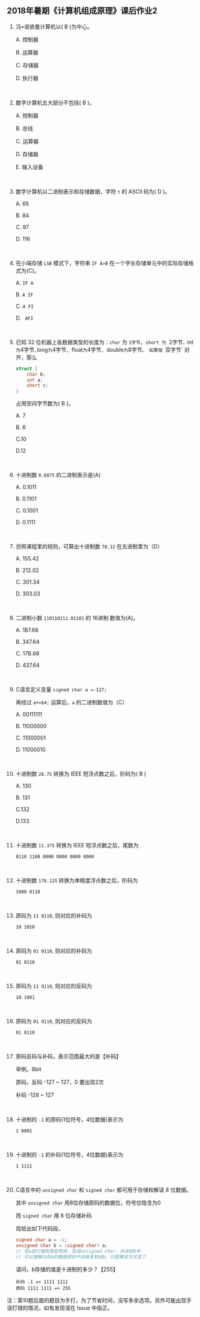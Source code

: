 ##	2018年暑期《计算机组成原理》课后作业2

1.	冯•诺依曼计算机以( B )为中心。

	A. 控制器
	
	B. 运算器

	C. 存储器

	D. 执行器

	<br>

2.	数字计算机五大部分不包括( B )。

	A.	控制器

	B.	总线

	C.	运算器

	D.	存储器

	E.	输入设备

	<br>

3.	数字计算机以二进制表示和存储数据，字符 `t` 的 ASCII 码为( D )。

	A. 65

	B. 84

	C. 97

	D. 116

	<br>

4.	在小端存储 `LSB` 模式下，字符串 `IF A>B` 在一个字长存储单元中的实际存储格式为(C)。

	A. `IF A`

	B. `A IF`

	C. `A FI`

	D. ` AFI`

	<br>

5.	已知 32 位机器上各数据类型的长度为：`char` 为 `1字节`，`short 为 `2字节` ， `int` 为 `4字节` , `long` 为 `4字节`, `float` 为 `4字节`, `double` 为 `8字节`。 如果按 `双字节` 对齐，那么

	```c
	struct {
		char b;
		int a;
		short c;
	}
	```

	占用空间字节数为( B )。

	A. 7

	B. 8

	C.10

	D.12

	<br>

6.	十进制数 `0.6875` 的二进制表示是(A)

	A. 0.1011

	B. 0.1101

	C. 0.1001

	D. 0.1111

	<br>

7.	仿照课程里的规则，可算出十进制数 `78.12` 在五进制里为（D）

	A. 155.42

	B. 212.02

	C. 301.34

	D. 303.03

	<br>

8.	二进制小数 `110110111.01101` 的 16进制 数值为(A)。

	A. 1B7.68

	B. 347.64

	C. 17B.68

	D. 437.64

	<br>

9.	C语言定义变量 `signed char a =-127;`

	再经过 `a+=64;` 运算后，`a` 的二进制数值为（C）

	A. 00111111

	B. 11000000

	C. 11000001

	D. 11000010

	<br>

10.	十进制数 `28.75` 转换为 IEEE 短浮点数之后，阶码为( B )

	A. 130

	B. 131

	C.132

	D.133

	<br>

11.	十进制数 `11.375` 转换为 IEEE 短浮点数之后，尾数为

	```
	0110 1100 0000 0000 0000 0000
	```

	<br>

12.	十进制数 `178.125` 转换为单精度浮点数之后，阶码为

	```
	1000 0110
	```

	<br>

13.	原码为 `11 0110`, 则对应的补码为

	```
	10 1010
	```

	<br>

14.	原码为 `01 0110`, 则对应的补码为

	```
	01 0110
	```

	<br>

15.	原码为 `11 0110`, 则对应的反码为

	```
	10 1001
	```

	<br>

16.	原码为 `01 0110`, 则对应的反码为

	```
	01 0110
	```

	<br>

17.	原码反码与补码，表示范围最大的是【补码】

	举例，8bit

	原码，反码 -127 ~ 127，0 要出现2次

	补码 -128 ~ 127

	<br>

18.	十进制的 `-1` 的原码(1位符号，4位数据)表示为

	```
	1 0001
	```

	<br>

19.	十进制的 `-1` 的补码(1位符号，4位数据)表示为

	```
	1 1111
	```

	<br>

20.	C语言中的 `unsigned char` 和 `signed char` 都可用于存储和解读 8 位数据。

	其中 `unsigned char` 用8位存储原码的数据位，符号位隐含为0

	而 `signed char` 用 8 位存储补码

	现给出如下代码段，

	```c
	signed char a = -1;
	unsigned char b = (signed char) a;
	// 将a进行强制类型转换，变成unsigned char，并存到b中
	// 可以理解为将a的数据原封不动地复制给b，只是解读方式变了
	```

	请问，b存储的值是十进制的多少？【255】

	```
	补码 -1 => 1111 1111
	原码 1111 1111 => 255
	```

注：第10题后面的题目为手打，为了节省时间，没写多余选项。另外可能出现手误打错的情况，如有发现请在 Issue 中指正。